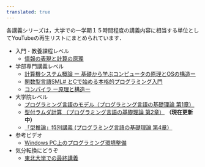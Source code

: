 ```yaml
---
translated: true
---
```

各講義シリーズは，大学での一学期１５時間程度の講義内容に相当する単位としてYouTubeの再生リストにまとめられています．
* 入門・教養課程レベル
  * [情報の表現と計算の原理](./hyougen/)
* 学部専門講義レベル
  * [計算機システム概論 ー 基礎から学ぶコンピュータの原理とOSの構造ー](./gairon/)
  * [関数型言語SML# とCで始める本格的プログラミング入門](./smlsharpAndC/)
  * [コンパイラ ー原理と構造ー](./compilerVideo/)
* 大学院レベル
  * [プログラミング言語のモデル（プログラミング言語の基礎理論 第1章）](./progModel/)
  * [型付ラムダ計算 （プログラミング言語の基礎理論 第2章）](./typedLambda/) **（現在更新中）**
  * [「型推論」特別講義 (プログラミング言語の基礎理論 第4章）](./typeInf/)
* 参考ビデオ
  * [Windows PC上のプログラミング環境整備](./progEnv/)
* 気分転換にどうぞ
  * [東北大学での最終講義](./saisyuKougi/)

